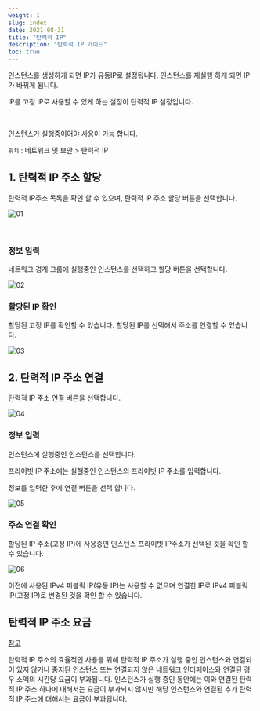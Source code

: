 ```yaml
---
weight: 1
slug: index
date: 2021-08-31
title: "탄력적 IP"
description: "탄력적 IP 가이드"
toc: true
---
```


인스턴스를 생성하게 되면 IP가 유동IP로 설정됩니다. 인스턴스를 재실행 하게 되면
IP가 바뀌게 됩니다.

IP를 고정 IP로 사용할 수 있게 하는 설정이 탄력적 IP 설정입니다.

<br>

[인스턴스](/docs/infra/aws/ec2/instancecreate/)가 실행중이어야 사용이 가능 합니다.

`위치` : 네트워크 및 보안 > 탄력적 IP

## 1. 탄력적 IP 주소 할당

탄력적 IP주소 목록을 확인 할 수 있으며, 탄력적 IP 주소 할당 버튼을 선택합니다.

![01](/docs/infra/aws/ec2/resilientip/01.png)

<br>

###  정보 입력

네트워크 경계 그룹에 실행중인 인스턴스를 선택하고 할당 버튼을 선택합니다.

![02](/docs/infra/aws/ec2/resilientip/02.png)

###  할당된 IP 확인

할당된 고정 IP를 확인할 수 있습니다. 할당된 IP를 선택해서 주소를 연결할 수 있습니다.

![03](/docs/infra/aws/ec2/resilientip/03.png)

## 2. 탄력적 IP 주소 연결

탄력적 IP 주소 연결 버튼을 선택합니다.

![04](/docs/infra/aws/ec2/resilientip/04.png)

###  정보 입력

인스턴스에 실행중인 인스턴스를 선택합니다.

프라이빗 IP 주소에는 실핼중인 인스턴스의 프라이빗 IP 주소를 입력합니다.

정보를 입력한 후에 연결 버튼을 선택 합니다.

![05](/docs/infra/aws/ec2/resilientip/05.png)

###  주소 연결 확인

할당된 IP 주소(고정 IP)에 사용중인 인스턴스 프라이빗 IP주소가
선택된 것을 확인 할 수 있습니다.

![06](/docs/infra/aws/ec2/resilientip/06.png)

이전에 사용된 IPv4 퍼블릭 IP(유동 IP)는 사용할 수 없으며
연결한 IP로 IPv4 퍼블릭 IP(고정 IP)로 변경된 것을 확인 할 수 있습니다.

## 탄력적 IP 주소 요금

[참고](https://docs.aws.amazon.com/ko_kr/AWSEC2/latest/UserGuide/elastic-ip-addresses-eip.html#eip-pricing)

탄력적 IP 주소의 효율적인 사용을 위해 탄력적 IP 주소가 실행 중인 인스턴스와 연결되어 있지 않거나 중지된 인스턴스 또는 연결되지 않은 네트워크 인터페이스와 연결된 경우 소액의 시간당 요금이 부과됩니다. 인스턴스가 실행 중인 동안에는 이와 연결된 탄력적 IP 주소 하나에 대해서는 요금이 부과되지 않지만 해당 인스턴스와 연결된 추가 탄력적 IP 주소에 대해서는 요금이 부과됩니다.






